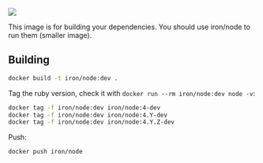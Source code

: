 [![](http://badge-imagelayers.iron.io/iron/node:dev.svg)](http://imagelayers.iron.io/?images=iron/node:dev 'Get your own badge on imagelayers.iron.io')

This image is for building your dependencies. You should use
iron/node to run them (smaller image).

## Building

```sh
docker build -t iron/node:dev .
```

Tag the ruby version, check it with `docker run --rm iron/node:dev node -v`:

```sh
docker tag -f iron/node:dev iron/node:4-dev
docker tag -f iron/node:dev iron/node:4.Y-dev
docker tag -f iron/node:dev iron/node:4.Y.Z-dev
```


Push:

```sh
docker push iron/node
```
